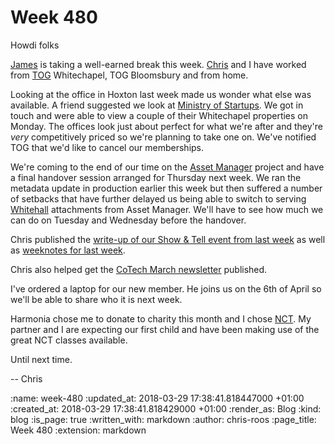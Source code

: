 Week 480
========

Howdi folks

[James][james-mead] is taking a well-earned break this week. [Chris][chris-lowis] and I have worked from [TOG][the-office-group] Whitechapel, TOG Bloomsbury and from home.

Looking at the office in Hoxton last week made us wonder what else was available. A friend suggested we look at [Ministry of Startups][ministry-of-startups]. We got in touch and were able to view a couple of their Whitechapel properties on Monday. The offices look just about perfect for what we're after and they're _very_ competitively priced so we're planning to take one on. We've notified TOG that we'd like to cancel our memberships.

We're coming to the end of our time on the [Asset Manager][asset-manager] project and have a final handover session arranged for Thursday next week. We ran the metadata update in production earlier this week but then suffered a number of setbacks that have further delayed us being able to switch to serving [Whitehall][whitehall] attachments from Asset Manager. We'll have to see how much we can do on Tuesday and Wednesday before the handover.

Chris published the [write-up of our Show & Tell event from last week][show-and-tell-42] as well as [weeknotes for last week][week-479].

Chris also helped get the [CoTech March newsletter][co-tech-newsletter] published.

I've ordered a laptop for our new member. He joins us on the 6th of April so we'll be able to share who it is next week.

Harmonia chose me to donate to charity this month and I chose [NCT][nct]. My partner and I are expecting our first child and have been making use of the great NCT classes available.

Until next time.

-- Chris

[asset-manager]: https://github.com/alphagov/asset-manager
[chris-lowis]: /chris-lowis
[co-tech-newsletter]: https://community.coops.tech/t/cotech-newsletter-march-2018/685
[james-mead]: /james-mead
[ministry-of-startups]: http://www.ministryofstartups.com/
[nct]: https://www.nct.org.uk/
[show-and-tell-42]: /show-and-tell-42
[the-office-group]: http://www.theofficegroup.co.uk/
[week-479]: /week-479
[whitehall]: http://github.com/alphagov/whitehall

:name: week-480
:updated_at: 2018-03-29 17:38:41.818447000 +01:00
:created_at: 2018-03-29 17:38:41.818429000 +01:00
:render_as: Blog
:kind: blog
:is_page: true
:written_with: markdown
:author: chris-roos
:page_title: Week 480
:extension: markdown
